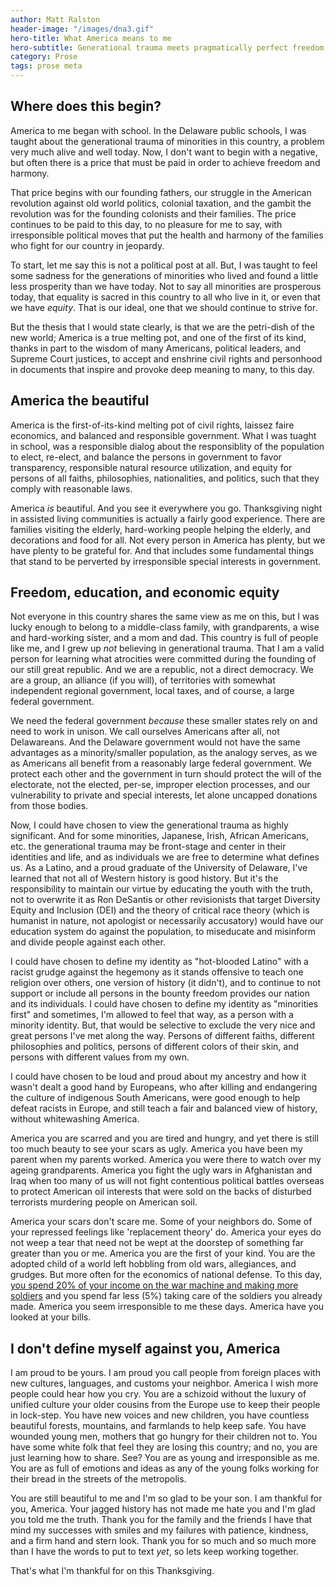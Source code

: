 ```yaml
---
author: Matt Ralston
header-image: "/images/dna3.gif"
hero-title: What America means to me
hero-subtitle: Generational trauma meets pragmatically perfect freedom, scholastic excellence, and empathic/support networks
category: Prose
tags: prose meta
---
```



## Where does this begin?

America to me began with school. In the Delaware public schools, I was taught about the generational trauma of minorities in this country, a problem very much alive and well today. Now, I don't want to begin with a negative, but often there is a price that must be paid in order to achieve freedom and harmony.

That price begins with our founding fathers, our struggle in the American revolution against old world politics, colonial taxation, and the gambit the revolution was for the founding colonists and their families. The price continues to be paid to this day, to no pleasure for me to say, with irresponsible political moves that put the health and harmony of the families who fight for our country in jeopardy. 

To start, let me say this is not a political post at all. But, I was taught to feel some sadness for the generations of minorities who lived and found a little less prosperity than we have today. Not to say all minorities are prosperous today, that equality is sacred in this country to all who live in it, or even that we have *equity*. That is our ideal, one that we should continue to strive for.

But the thesis that I would state clearly, is that we are the petri-dish of the new world; America is a true melting pot, and one of the first of its kind, thanks in part to the wisdom of many Americans, political leaders, and Supreme Court justices, to accept and enshrine civil rights and personhood in documents that inspire and provoke deep meaning to many, to this day.

## America the beautiful

America is the first-of-its-kind melting pot of civil rights, laissez faire economics, and balanced and responsible government. What I was tuaght in school, was a responsible dialog about the responsiblity of the population to elect, re-elect, and balance the persons in government to favor transparency, responsible natural resource utilization, and equity for persons of all faiths, philosophies, nationalities, and politics, such that they comply with reasonable laws.

America *is* beautiful. And you see it everywhere you go. Thanksgiving night in assisted living communities is actually a fairly good experience. There are families visiting the elderly, hard-working people helping the elderly, and decorations and food for all. Not every person in America has plenty, but we have plenty to be grateful for. And that includes some fundamental things that stand to be perverted by irresponsible special interests in government.

## Freedom, education, and economic equity

Not everyone in this country shares the same view as me on this, but I was lucky enough to belong to a middle-class family, with grandparents, a wise and hard-working sister, and a mom and dad. This country is full of people like me, and I grew up *not* believing in generational trauma. That I am a valid person for learning what atrocities were committed during the founding of our still great republic. And we are a republic, not a direct democracy. We are a group, an alliance (if you will), of territories with somewhat independent regional government, local taxes, and of course, a large federal government. 

We need the federal government *because* these smaller states rely on and need to work in unison. We call ourselves Americans after all, not Delawareans. And the Delaware government would not have the same advantages as a minority/smaller population, as the analogy serves, as we as Americans all benefit from a reasonably large federal government. We protect each other and the government in turn should protect the will of the electorate, not the elected, per-se, improper election processes, and our vulnerability to private and special interests, let alone uncapped donations from those bodies.

Now, I could have chosen to view the generational trauma as highly significant. And for some minorities, Japanese, Irish, African Americans, etc. the generational trauma may be front-stage and center in their identities and life, and as individuals we are free to determine what defines us. As a Latino, and a proud graduate of the University of Delaware, I've learned that not all of Western history is good history. But it's the responsibility to maintain our virtue by educating the youth with the truth, not to overwrite it as Ron DeSantis or other revisionists that target Diversity Equity and Inclusion (DEI) and the theory of critical race theory (which is humanist in nature, not apologist or necessarily accusatory) would have our education system do against the population, to miseducate and misinform and divide people against each other.

I could have chosen to define my identity as "hot-blooded Latino" with a racist grudge against the hegemony as it stands offensive to teach one religion over others, one version of history (it didn't), and to continue to not support or include all persons in the bounty freedom provides our nation and its individuals. I could have chosen to define my identity as "minorities first" and sometimes, I'm allowed to feel that way, as a person with a minority identity. But, that would be selective to exclude the very nice and great persons I've met along the way. Persons of different faiths, different philosophies and politics, persons of different colors of their skin, and persons with different values from my own.

I could have chosen to be loud and proud about my ancestry and how it wasn't dealt a good hand by Europeans, who after killing and endangering the culture of indigenous South Americans, were good enough to help defeat racists in Europe, and still teach a fair and balanced view of history, without whitewashing America. 

America you are scarred and you are tired and hungry, and yet there is still too much beauty to see your scars as ugly. America you have been my parent when my parents worked. America you were there to watch over my ageing grandparents. America you fight the ugly wars in Afghanistan and Iraq when too many of us will not fight contentious political battles overseas to protect American oil interests that were sold on the backs of disturbed terrorists murdering people on American soil. 

America your scars don't scare me. Some of your neighbors do. Some of your repressed feelings like 'replacement theory' do. America your eyes do not weep a tear that need not be wept at the doorstep of something far greater than you or me. America you are the first of your kind. You are the adopted child of a world left hobbling from old wars, allegiances, and grudges. But more often for the economics of national defense. To this day, [you spend 20% of your income on the war machine and making more soldiers](https://fiscaldata.treasury.gov/americas-finance-guide/federal-spending/) and you spend far less (5%) taking care of the soldiers you already made. America you seem irresponsible to me these days. America have you looked at your bills.

## I don't define myself against you, America

I am proud to be yours. I am proud you call people from foreign places with new cultures, languages, and customs your neighbor. America I wish more people could hear how you cry. You are a schizoid without the luxury of unified culture your older cousins from the Europe use to keep their people in lock-step. You have new voices and new children, you have countless beautiful forests, mountains, and farmlands to help keep safe. You have wounded young men, mothers that go hungry for their children not to. You have some white folk that feel they are losing this country; and no, you are just learning how to share. See? You are as young and irresponsible as me. You are as full of emotions and ideas as any of the young folks working for their bread in the streets of the metropolis.

You are still beautiful to me and I'm so glad to be your son. I am thankful for you, America. Your jagged history has not made me hate you and I'm glad you told me the truth. Thank you for the family and the friends I have that mind my successes with smiles and my failures with patience, kindness, and a firm hand and stern look. Thank you for so much and so much more than I have the words to put to text *yet*, so lets keep working together.


That's what I'm thankful for on this Thanksgiving.

